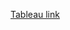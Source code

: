 [Tableau link](https://public.tableau.com/app/profile/dangthuy97/viz/LaptopPriceEDA/Laptopinspection)
